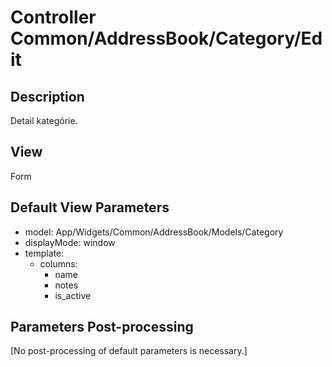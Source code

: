 # Controller Common/AddressBook/Category/Edit

## Description

Detail kategórie.

## View

Form

## Default View Parameters

* model: App/Widgets/Common/AddressBook/Models/Category
* displayMode: window
* template:
  * columns:
    * name
    * notes
    * is_active    

## Parameters Post-processing
  [No post-processing of default parameters is necessary.]